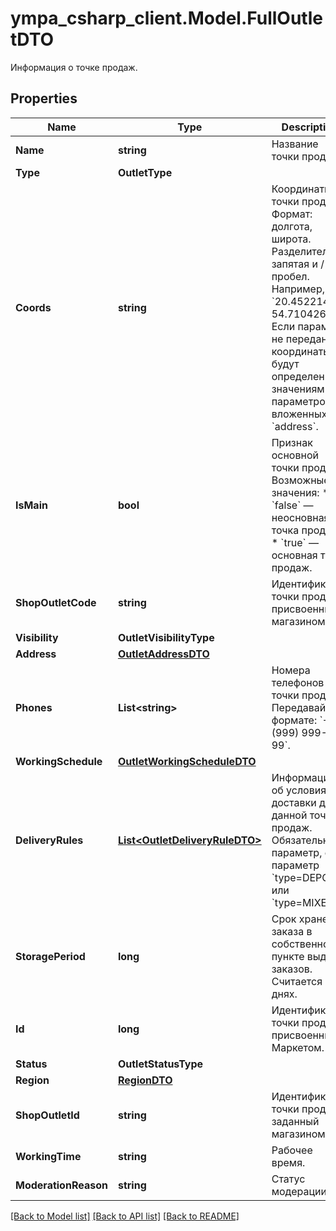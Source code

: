 # ympa_csharp_client.Model.FullOutletDTO
Информация о точке продаж.

## Properties

Name | Type | Description | Notes
------------ | ------------- | ------------- | -------------
**Name** | **string** | Название точки продаж.  | 
**Type** | **OutletType** |  | 
**Coords** | **string** | Координаты точки продаж.  Формат: долгота, широта. Разделители: запятая и / или пробел. Например, &#x60;20.4522144, 54.7104264&#x60;.  Если параметр не передан, координаты будут определены по значениям параметров, вложенных в &#x60;address&#x60;.  | [optional] 
**IsMain** | **bool** | Признак основной точки продаж.  Возможные значения:  * &#x60;false&#x60; — неосновная точка продаж. * &#x60;true&#x60; — основная точка продаж.  | [optional] 
**ShopOutletCode** | **string** | Идентификатор точки продаж, присвоенный магазином. | [optional] 
**Visibility** | **OutletVisibilityType** |  | [optional] 
**Address** | [**OutletAddressDTO**](OutletAddressDTO.md) |  | 
**Phones** | **List&lt;string&gt;** | Номера телефонов точки продаж. Передавайте в формате: &#x60;+7 (999) 999-99-99&#x60;.  | 
**WorkingSchedule** | [**OutletWorkingScheduleDTO**](OutletWorkingScheduleDTO.md) |  | 
**DeliveryRules** | [**List&lt;OutletDeliveryRuleDTO&gt;**](OutletDeliveryRuleDTO.md) | Информация об условиях доставки для данной точки продаж.  Обязательный параметр, если параметр &#x60;type&#x3D;DEPOT&#x60; или &#x60;type&#x3D;MIXED&#x60;.  | [optional] 
**StoragePeriod** | **long** | Срок хранения заказа в собственном пункте выдачи заказов. Считается в днях. | [optional] 
**Id** | **long** | Идентификатор точки продаж, присвоенный Маркетом. | [optional] 
**Status** | **OutletStatusType** |  | [optional] 
**Region** | [**RegionDTO**](RegionDTO.md) |  | [optional] 
**ShopOutletId** | **string** | Идентификатор точки продаж, заданный магазином. | [optional] 
**WorkingTime** | **string** | Рабочее время. | [optional] 
**ModerationReason** | **string** | Статус модерации. | [optional] 

[[Back to Model list]](../README.md#documentation-for-models) [[Back to API list]](../README.md#documentation-for-api-endpoints) [[Back to README]](../README.md)

